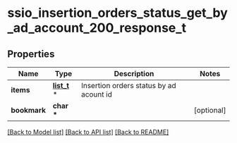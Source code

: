 # ssio_insertion_orders_status_get_by_ad_account_200_response_t

## Properties
Name | Type | Description | Notes
------------ | ------------- | ------------- | -------------
**items** | [**list_t**](ssio_insertion_order_status.md) \* | Insertion orders status by ad acount id | 
**bookmark** | **char \*** |  | [optional] 

[[Back to Model list]](../README.md#documentation-for-models) [[Back to API list]](../README.md#documentation-for-api-endpoints) [[Back to README]](../README.md)


